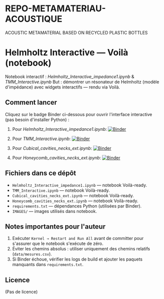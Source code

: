# REPO-METAMATERIAU-ACOUSTIQUE
ACOUSTIC METAMATERIAL BASED ON RECYCLED PLASTIC BOTTLES

# Helmholtz Interactive — Voilà (notebook)

Notebook interactif : *Helmholtz_Interactive_impedance1.ipynb* & *TMM_Interactive.ipynb*
But : démontrer un résonateur de Helmholtz (modèle d'impédance) avec widgets interactifs — rendu via Voilà.

## Comment lancer 
Cliquez sur le badge Binder ci-dessous pour ouvrir l'interface interactive (pas besoin d'installer Python) :

1) Pour *Helmholtz_Interactive_impedance1.ipynb*: 
[![Binder](https://mybinder.org/badge_logo.svg)](https://mybinder.org/v2/gh/fanomezanaalex-arch/REPO-METAMATERIAU-ACOUSTIC/main?urlpath=voila/render/Helmholtz_Interactiv_impedance1.ipynb)


2) Pour *TMM_Interactive.ipynb*: 
[![Binder](https://mybinder.org/badge_logo.svg)](https://mybinder.org/v2/gh/fanomezanaalex-arch/REPO-METAMATERIAU-ACOUSTIC/main?urlpath=voila/render/TMM_Interactive.ipynb)


3) Pour *Cubical_cavities_necks_ext.ipynb*: 
[![Binder](https://mybinder.org/badge_logo.svg)](https://mybinder.org/v2/gh/fanomezanaalex-arch/REPO-METAMATERIAU-ACOUSTIC/main?urlpath=voila/render/Cubical_cavities_necks_ext.ipynb)


4) Pour *Honeycomb_cavities_necks_ext.ipynb*: 
[![Binder](https://mybinder.org/badge_logo.svg)](https://mybinder.org/v2/gh/fanomezanaalex-arch/REPO-METAMATERIAU-ACOUSTIC/main?urlpath=voila/render/Honeycomb_cavities_necks_ext.ipynb)


## Fichiers dans ce dépôt
- `Helmholtz_Interactive_impedance1.ipynb` — notebook Voilà-ready.
- `TMM_Interactive.ipynb` — notebook Voilà-ready.
- `Cubical_cavities_necks_ext.ipynb` — notebook Voilà-ready.
- `Honeycomb_cavities_necks_ext.ipynb` — notebook Voilà-ready.
- `requirements.txt` — dépendances Python (utilisées par Binder).
- `IMAGES/` — images utilisés dans notebook.

## Notes importantes pour l'auteur
1. Exécuter `Kernel → Restart and Run All` avant de committer pour s'assurer que le notebook s'exécute de zéro.  
2. Éviter les chemins absolus : utiliser uniquement des chemins relatifs (`data/mesures.csv`).  
3. Si Binder échoue, vérifier les logs de build et ajouter les paquets manquants dans `requirements.txt`.

## Licence
(Pas de licence)
